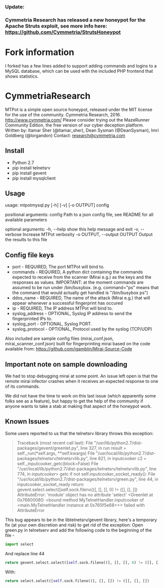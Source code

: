 ### Update:
### Cymmetria Research has released a new honeypot for the Apache Struts exploit, see more info here: https://github.com/Cymmetria/StrutsHoneypot

# Fork information
I forked has a few lines added to support adding commands and logins to a MySQL database, which can be used with the included PHP frontend that shows statistics.

# CymmetriaResearch

MTPot is a simple open source honeypot, released under the MIT license for the use of the community.
Cymmetria Research, 2016.
http://www.cymmetria.com/
Please consider trying out the MazeRunner Community Edition, the free version of our cyber deception platform.
Written by: Itamar Sher (@itamar_sher), Dean Sysman (@DeanSysman), Imri Goldberg (@lorgandon)
Contact: research@cymmetria.com

Install
-------
* Python 2.7
* pip install telnetsrv
* pip install gevent
* pip install mysqlclient

Usage
-------
usage: mtpotmysql.py [-h] [-v] [-o OUTPUT] config

positional arguments:
  config                Path to a json config file, see README for all
                        available parameters

optional arguments:
  -h, --help            show this help message and exit
  -v, --verbose         Increase MTPot verbosity
  -o OUTPUT, --output OUTPUT
                        Output the results to this file

Config file keys
-------
* port - REQUIRED, The port MTPot will bind to.
* commands - REQUIRED, A python dict containing the commands expected to receive from the scanner (Mirai e.g.) as the keys and the responses as values. IMPORTANT: at the moment commands are assumed to be run under /bin/busybox. (e.g. command="ps" means that the command that would actually get handled is "/bin/busybox ps")
* ddos_name - REQUIRED, The name of the attack (Mirai e.g.) that will appear whenever a successful fingerprint has occured
* ip - REQUIRED, The IP address MTPot will bind to.
* syslog_address - OPTIONAL, Syslog IP address to send the fingerprinted IPs to.
* syslog_port - OPTIONAL, Syslog PORT.
* syslog_protocol - OPTIONAL, Protocol used by the syslog (TCP/UDP)


Also included are sample config files (mirai_conf.json, mirai_scanner_conf.json) built for fingerprinting mirai based on the code available from: https://github.com/jgamblin/Mirai-Source-Code

Important note on sample downloading
-------
We had to stop debugging mirai at some point. An issue left open is that the remote mirai infector crashes when it receives an expected response to one of its commands.

We did not have the time to work on this last issue (which apparently some folks see as a feature), but happy to get the help of the community if anyone wants to take a stab at making that aspect of the honeypot work.

Known Issues
-------
Some users reported to us that the telnetsrv library throws this exception:
> Traceback (most recent call last):
> File "/usr/lib/python2.7/dist-packages/gevent/greenlet.py", line 327, in run
> result = self._run(*self.args, **self.kwargs)
> File "/usr/local/lib/python2.7/dist-packages/telnetsrv/telnetsrvlib.py", line 821, in inputcooker
> c2 = self._inputcooker_getc(block=False)
> File "/usr/local/lib/python2.7/dist-packages/telnetsrv/telnetsrvlib.py", line 774, in _inputcooker_> getc
> if not self.inputcooker_socket_ready():
> File "/usr/local/lib/python2.7/dist-packages/telnetsrv/green.py", line 44, in inputcooker_socket_ready
> return gevent.select.select([self.sock.fileno()], [], [], 0) != ([], [], [])
> AttributeError: 'module' object has no attribute 'select'
> <Greenlet at 0x76600080: <bound method MyTelnetHandler.inputcooker of <main.MyTelnetHandler instance at 0x765f5e68>>> failed with AttributeError

This bug appears to be in the libtelnetsrv/gevent library, here's a temporary fix (at your own discretion and risk) to get rid of the exception:
Open green.py in telnetserv and add the following code to the beginning of the file -
```python
import select
```
And replace line 44
```python
return gevent.select.select([self.sock.fileno()], [], [], 0) != ([], [], []):)
```
With:
```python
return select.select([self.sock.fileno()], [], []) != ([], [], [])
```
